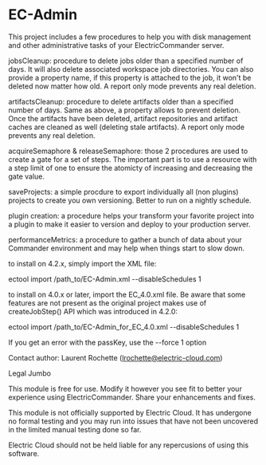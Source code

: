 EC-Admin
========

This project includes a few procedures to help you with disk management and other
administrative tasks of your ElectricCommander server.

jobsCleanup: procedure to delete jobs older than a specified number of
days. It will also delete associated workspace job directories. You
can also provide a property name, if this property is attached to the
job, it won't be deleted now matter how old. A report only mode
prevents any real deletion.

artifactsCleanup: procedure to delete artifacts older than a specified number
of days. Same as above, a property allows to prevent deletion. Once the
artifacts have been deleted, artifact repositories and artifact caches are
cleaned as well (deleting stale artifacts).  A report only mode prevents any
real deletion.

acquireSemaphore & releaseSemaphore: those 2 procedures are used to create a 
gate for a set of steps. The important part is to use a resource with a step 
limit of one to ensure the atomicty of increasing and decreasing the gate 
value.

saveProjects: a simple procdure to export individually all (non plugins) 
projects to create you own versioning. Better to run on a nightly schedule.

plugin creation: a procedure helps your transform your favorite project
into a plugin to make it easier to version and deploy to your production
server.

performanceMetrics: a procedure to gather a bunch of data about your Commander
environment and may help when things start to slow down.

to install on 4.2.x, simply import the XML file:

ectool import /path_to/EC-Admin.xml --disableSchedules 1

to install on 4.0.x or later, import the EC_4.0.xml file. Be aware that 
some features are not present as the original project makes use of 
createJobStep() API which was introduced in 4.2.0:

ectool import /path_to/EC-Admin_for_EC_4.0.xml --disableSchedules 1

If you get an error with the passKey, use the --force 1 option

Contact author: 
  Laurent Rochette (lrochette@electric-cloud.com) 

Legal Jumbo
 
This module is free for use. Modify it however you see fit to better your 
experience using ElectricCommander. Share your enhancements and fixes.

This module is not officially supported by Electric Cloud. It has undergone no 
formal testing and you may run into issues that have not been uncovered in the 
limited manual testing done so far.

Electric Cloud should not be held liable for any repercusions of using this 
software.
